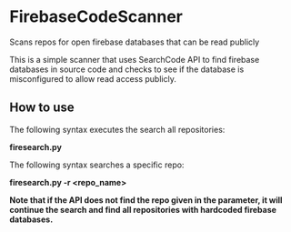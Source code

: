 # FirebaseCodeScanner
Scans repos for open firebase databases that can be read publicly

This is a simple scanner that uses SearchCode API to find firebase databases in source code and checks to see if the database is misconfigured to allow read access publicly.

## How to use
The following syntax executes the search all repositories:

**firesearch.py**


The following syntax searches a specific repo:

**firesearch.py -r <repo_name>**


**Note that if the API does not find the repo given in the parameter, it will continue the search and find all repositories with hardcoded firebase databases.**
